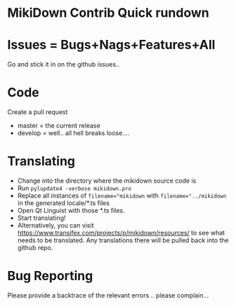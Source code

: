 MikiDown Contrib Quick rundown
================================

# Issues = Bugs+Nags+Features+All

Go and stick it in on the github issues..

# Code
Create a pull request
- master = the current release
- develop = well.. all hell breaks loose....

# Translating
* Change into the directory where the mikidown source code is
* Run ```pylupdate4 -verbose mikidown.pro```
* Replace all instances of ```filename="mikidown``` with ```filename="../mikidown``` 
in the generated locale/*.ts files
* Open Qt Linguist with those *.ts files.
* Start translating!
* Alternatively, you can visit <https://www.transifex.com/projects/p/mikidown/resources/> 
to see what needs to be translated. Any translations there will be pulled back into 
the github repo.

# Bug Reporting
Please provide a backtrace of the relevant errors ..
please complain... 


